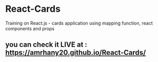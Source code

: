 # React-Cards
Training on React.js - cards application using mapping function, react components and props
## you can check it LIVE at : https://amrhany20.github.io/React-Cards/
